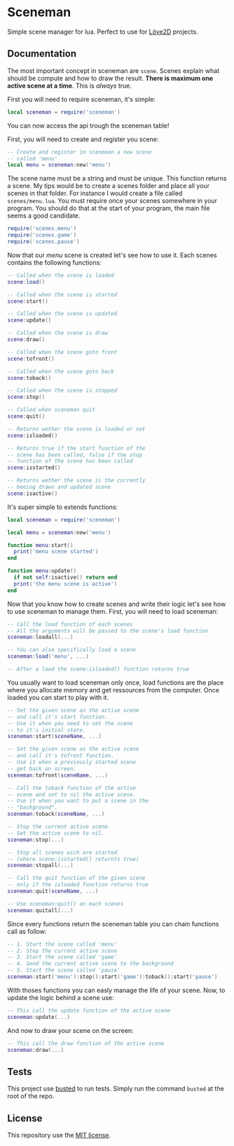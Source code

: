 # Sceneman
Simple scene manager for lua.
Perfect to use for [Löve2D](https://love2d.org/) projects.

## Documentation
The most important concept in sceneman are `scene`. Scenes explain what should be compute and how to draw the result.
**There is maximum one active scene at a time**. This is *always* true.

First you will need to require sceneman, it's simple:
```lua
local sceneman = require('sceneman')
```
You can now access the api trough the sceneman table!

First, you will need to create and register you scene:
```lua
-- Create and register in sceneman a new scene
-- called 'menu'
local menu = sceneman:new('menu')
```
The scene name must be a string and must be unique. This function returns a scene.
My tips would be to create a scenes folder and place all your scenes in that folder. For instance I would create
a file called `scenes/menu.lua`. You must require once your scenes somewhere in your program. You should
do that at the start of your program, the main file seems a good candidate.
```lua
require('scenes.menu')
require('scenes.game')
require('scenes.pause')
```

Now that our *menu* scene is created let's see how to use it.
Each scenes contains the following functions:
```lua
-- Called when the scene is loaded
scene:load()

-- Called when the scene is started
scene:start()

-- Called when the scene is updated
scene:update()

-- Called when the scene is draw
scene:draw()

-- Called when the scene goto front
scene:tofront()

-- Called when the scene goto back
scene:toback()

-- Called when the scene is stopped
scene:stop()

-- Called when sceneman quit
scene:quit()

-- Returns wether the scene is loaded or not 
scene:isloaded()

-- Returns true if the start function of the
-- scene has been called, false if the stop
-- function of the scene has been called
scene:isstarted()

-- Returns wether the scene is the currently
-- beeing drawn and updated scene
scene:isactive()
```

It's super simple to extends functions:
```lua
local sceneman = require('sceneman')

local menu = sceneman:new('menu')

function menu:start()
  print('menu scene started')
end

function menu:update()
  if not self:isactive() return end
  print('the menu scene is active')
end
```

Now that you know how to create scenes and write their logic let's see how to use sceneman to manage them.
First, you will need to load sceneman:
```lua
-- Call the load function of each scenes
-- All the arguments will be passed to the scene's load function
sceneman:loadall(...)

-- You can also specifically load a scene
sceneman:load('menu', ...)

-- After a load the scene:isloaded() function returns true
```

You usually want to load sceneman only once, load functions are the place where you allocate memory and get ressources from the computer.
Once loaded you can start to play with it.
```lua
-- Set the given scene as the active scene
-- and call it's start function.
-- Use it when you need to set the scene
-- to it's initial state.
sceneman:start(sceneName, ...)

-- Set the given scene as the active scene
-- and call it's tofront function.
-- Use it when a previously started scene
-- get back on screen.
sceneman:tofront(sceneName, ...)

-- Call the toback function of the active
-- scene and set to nil the active scene.
-- Use it when you want to put a scene in the
-- "background".
sceneman:toback(sceneName, ...)

-- Stop the current active scene.
-- Set the active scene to nil.
sceneman:stop(...)

-- Stop all scenes wich are started
-- (where scene:isstarted() returnts true)
sceneman:stopall(...)

-- Call the quit function of the given scene
-- only if the isloaded function returns true
sceneman:quit(sceneName, ...)

-- Use sceneman:quit() on each scenes
sceneman:quitall(...)
```

Since every functions return the sceneman table you can chain functions call as follow:
```lua
-- 1. Start the scene called 'menu'
-- 2. Stop the current active scene
-- 3. Start the scene called 'game'
-- 4. Send the current active scene to the background
-- 5. Start the scene called 'pause'
sceneman:start('menu'):stop():start('game'):toback():start('pause')
```

With thoses functions you can easly manage the life of your scene.
Now, to update the logic behind a scene use:
```lua
-- This call the update function of the active scene
sceneman:update(...)
```

And now to draw your scene on the screen:
```lua
-- This call the draw function of the active scene
sceneman:draw(...)
```

## Tests
This project use [busted](http://olivinelabs.com/busted/) to run tests. Simply run the command `busted` at the root of the repo.

## License
This repository use the [MIT license](https://github.com/loustak/sceneman/blob/master/License).
